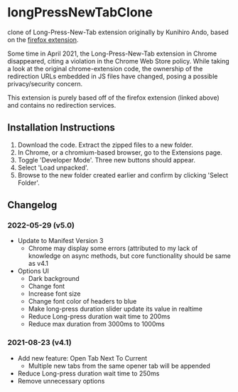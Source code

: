 # longPressNewTabClone
clone of Long-Press-New-Tab extension originally by Kunihiro Ando, based on the [firefox extension](https://addons.mozilla.org/en-US/firefox/addon/long_press_new_tab/).

Some time in April 2021, the Long-Press-New-Tab extension in Chrome disappeared, citing a violation in the Chrome Web Store policy. While taking a look at the original chrome-extension code, the ownership of the redirection URLs embedded in JS files have changed, posing a possible privacy/security concern.

This extension is purely based off of the firefox extension (linked above) and contains no redirection services.


## Installation Instructions
1. Download the code. Extract the zipped files to a new folder.
2. In Chrome, or a chromium-based browser, go to the Extensions page.
3. Toggle 'Developer Mode'. Three new buttons should appear.
4. Select 'Load unpacked'.
5. Browse to the new folder created earlier and confirm by clicking 'Select Folder'.


## Changelog

### 2022-05-29 (v5.0)
- Update to Manifest Version 3
    - Chrome may display some errors (attributed to my lack of knowledge on async methods, but core functionality should be same as v4.1
- Options UI
    - Dark background
    - Change font
    - Increase font size
    - Change font color of headers to blue
    - Make long-press duration slider update its value in realtime
    - Reduce Long-press duration wait time to 200ms
    - Reduce max duration from 3000ms to 1000ms

### 2021-08-23 (v4.1)
- Add new feature: Open Tab Next To Current
  - Multiple new tabs from the same opener tab will be appended
- Reduce Long-press duration wait time to 250ms
- Remove unnecessary options
